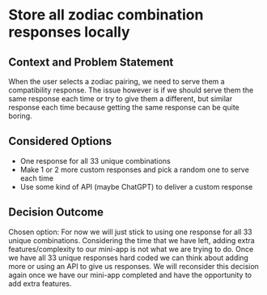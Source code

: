 # Store all zodiac combination responses locally

## Context and Problem Statement

When the user selects a zodiac pairing, we need to serve them a compatibility response. The issue however is if we should serve them the same response each time or try to give them a different, but similar response each time because getting the same response can be quite boring.

## Considered Options

- One response for all 33 unique combinations
- Make 1 or 2 more custom responses and pick a random one to serve each time
- Use some kind of API (maybe ChatGPT) to deliver a custom response

## Decision Outcome

Chosen option: For now we will just stick to using one response for all 33 unique combinations. Considering the time that we have left, adding extra features/complexity to our mini-app is not what we are trying to do. Once we have all 33 unique responses hard coded we can think about adding more or using an API to give us responses. We will reconsider this decision again once we have our mini-app completed and have the opportunity to add extra features.
